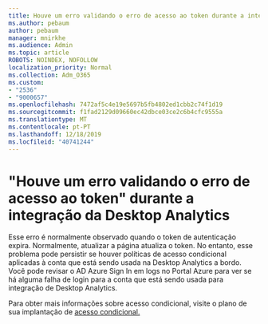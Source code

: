 ```yaml
---
title: Houve um erro validando o erro de acesso ao token durante a internação da Desktop Analytics
ms.author: pebaum
author: pebaum
manager: mnirkhe
ms.audience: Admin
ms.topic: article
ROBOTS: NOINDEX, NOFOLLOW
localization_priority: Normal
ms.collection: Adm_O365
ms.custom:
- "2536"
- "9000657"
ms.openlocfilehash: 7472af5c4e19e5697b5fb4802ed1cbb2c74f1d19
ms.sourcegitcommit: f1fad2129d09660ec42dbce03ce2c6b4cfc9555a
ms.translationtype: MT
ms.contentlocale: pt-PT
ms.lasthandoff: 12/18/2019
ms.locfileid: "40741244"
---
```

# <a name="there-was-an-error-validating-access-token-error-during-desktop-analytics-onboarding"></a>"Houve um erro validando o erro de acesso ao token" durante a integração da Desktop Analytics

Esse erro é normalmente observado quando o token de autenticação expira. Normalmente, atualizar a página atualiza o token. No entanto, esse problema pode persistir se houver políticas de acesso condicional aplicadas à conta que está sendo usada na Desktop Analytics a bordo. Você pode revisar o AD Azure Sign In em logs no Portal Azure para ver se há alguma falha de login para a conta que está sendo usada para integração de Desktop Analytics.

Para obter mais informações sobre acesso condicional, visite o plano de sua implantação de [acesso condicional.](https://docs.microsoft.com/azure/active-directory/conditional-access/plan-conditional-access)